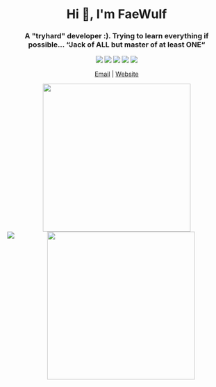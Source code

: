 <h1 align="center">Hi 👋, I'm FaeWulf</h1>
<h3 align="center">A "tryhard" developer :). Trying to learn everything if possible... “Jack of ALL but master of at least ONE“</h5>

<p align="center">
  <img src="https://img.shields.io/badge/c-%2300599C.svg?style=flat-square&logo=c&logoColor=white">
  <img src="https://img.shields.io/badge/c++-%2300599C.svg?style=flat-square&logo=c%2B%2B&logoColor=white">
  <img src="https://img.shields.io/badge/html5-%23E34F26.svg?style=flat-square&logo=html5&logoColor=white">
  <img src="https://img.shields.io/badge/java-%23ED8B00.svg?style=flat-square&logo=java&logoColor=white">
  <img src="https://img.shields.io/badge/javascript-%23323330.svg?style=flat-square&logo=javascript&logoColor=%23F7DF1E">
</p>

<p align="center">
    <a href="mailto:ngolamaz3@gmail.com" target="_blank">Email</a> | 
    <a href="https://faewulf.xyz" target="_blank">Website</a>
</p>


<p align="center">
  <img src="https://faewulf.xyz/api/bonsai?live=true&width=500&height=500" width="340" height="340"/> 
  <img src="https://faewulf.xyz/api/github" height="340"/>
  <img align="left" src="https://faewulf.xyz/api/daily"/>
</p>


